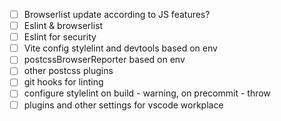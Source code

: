 - [ ] Browserlist update according to JS features?
- [ ] Eslint & browserlist
- [ ] Eslint for security
- [ ] Vite config stylelint and devtools based on env
- [ ] postcssBrowserReporter based on env
- [ ] other postcss plugins
- [ ] git hooks for linting
- [ ] configure stylelint on build - warning, on precommit - throw
- [ ] plugins and other settings for vscode workplace
